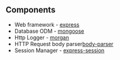 ## Components

- Web framework - [express](http://expressjs.com/)
- Database ODM - [mongoose](https://mongoosejs.com/)
- Http Logger - [morgan](https://www.npmjs.com/package/morgan)
- HTTP Request body parser[body-parser](https://www.npmjs.com/package/body-parser)
- Session Manager - [express-session](https://www.npmjs.com/package/express-session)
